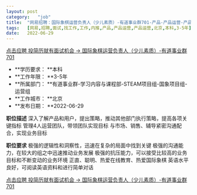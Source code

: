 ```yaml
---
layout:	post
category:	"job"
title:	"网易招聘：国际象棋运营负责人（少儿素质）-有道事业群701-产品-产品运营-产品运营-北京本科3-5年"
tags:	[网易,招聘,面试,找工作,工作,内推,产品,产品运营,产品运营,北京,本科,3-5年]
date:	2022-06-29
---
```


[点击应聘 投简历就有面试机会 -> 国际象棋运营负责人（少儿素质）-有道事业群701](http://mobile.bole.netease.com/bole/boleDetail?id=41240&employeeId=346f03c3cda5f04c&key=all)



- **学历要求： **本科
- **工作年限： **3-5年
- **所属部门： **有道事业群-学习内容与课程部-STEAM项目组-国象项目组-运营组
- **工作城市： **北京
- **发布日期： **2022-06-29



**职位描述**
深入了解产品和用户，提出策略，推动其他部门执行策略，提高各项关键指标
管理4人运营团队，带领团队实现目标
与市场、销售、辅导紧密沟通配合，实现业务目标



**职位要求**
极强的逻辑性和洞察性，迅速在复杂的局面中找到关键
极强的沟通能力，在较大的组之中迅速推动业务发展
极强的抗压能力，可以接受比较高的业务目标和不断变动的业务环境
正直、聪明、热爱在线教育、热爱国际象棋
英语水平良好，可阅读英语资料和进行简单对话



[点击应聘 投简历就有面试机会 -> 国际象棋运营负责人（少儿素质）-有道事业群701](http://mobile.bole.netease.com/bole/boleDetail?id=41240&employeeId=346f03c3cda5f04c&key=all)